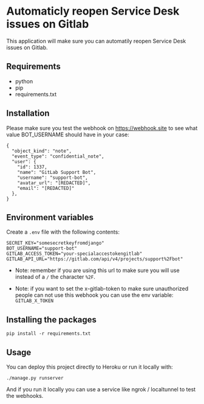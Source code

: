# Automaticly reopen Service Desk issues on Gitlab

This application will make sure you can automatily reopen Service Desk issues on Gitlab.

## Requirements

- python
- pip
- requirements.txt

## Installation

Please make sure you test the webhook on <https://webhook.site> to see what value BOT_USERNAME should have in your case:

```
{
  "object_kind": "note",
  "event_type": "confidential_note",
  "user": {
    "id": 1337,
    "name": "GitLab Support Bot",
    "username": "support-bot",
    "avatar_url": "[REDACTED]",
    "email": "[REDACTED]"
  },
}
```

## Environment variables

Create a `.env` file with the following contents:

```
SECRET_KEY="somesecretkeyfromdjango"
BOT_USERNAME="support-bot"
GITLAB_ACCESS_TOKEN="your-specialaccestokengitlab"
GITLAB_API_URL="https://gitlab.com/api/v4/projects/support%2Fbot"
```

- Note: remember if you are using this url to make sure you will use instead of a `/` the character `%2F`.
  
- Note: if you want to set the x-gitlab-token to make sure unauthorized people can not use this webhook you can use the env variable: `GITLAB_X_TOKEN`

## Installing the packages

```
pip install -r requirements.txt
```

## Usage

You can deploy this project directly to Heroku or run it locally with:

```
./manage.py runserver
```

And if you run it locally you can use a service like ngrok / localtunnel to test the webhooks.